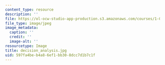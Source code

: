 ```yaml
---
content_type: resource
description: ''
file: https://ol-ocw-studio-app-production.s3.amazonaws.com/courses/1-012-introduction-to-civil-engineering-design-spring-2002/597fa4beb4a86ef1bb308dcc7d1b7c1f_decision_analysis.jpg
file_type: image/jpeg
image_metadata:
  caption: ''
  credit: ''
  image-alt: ''
resourcetype: Image
title: decision_analysis.jpg
uid: 597fa4be-b4a8-6ef1-bb30-8dcc7d1b7c1f
---
```

